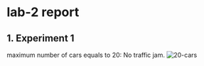 # lab-2 report
## 1. Experiment 1
maximum number of cars equals to 20: No traffic jam.
![20-cars](https://tva1.sinaimg.cn/large/007S8ZIlgy1ggqnmdms3wg30rv0gre81.gif)